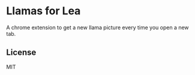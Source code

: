# Llamas for Lea

A chrome extension to get a new llama picture every time you open a new tab.

## License

MIT
